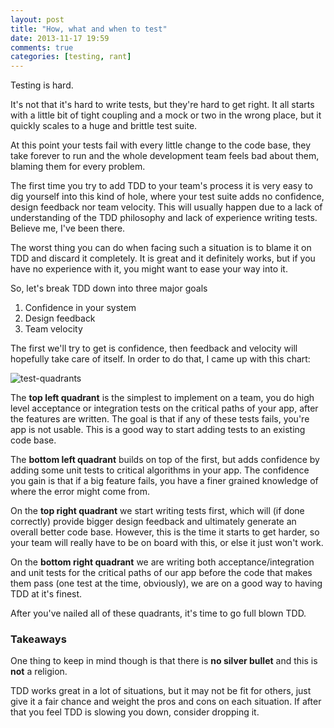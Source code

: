 ```yaml
---
layout: post
title: "How, what and when to test"
date: 2013-11-17 19:59
comments: true
categories: [testing, rant]
---
```


Testing is hard.

It's not that it's hard to write tests, but they're hard to get right. It all
starts with a little bit of tight coupling and a mock or two in the wrong place,
but it quickly scales to a huge and brittle test suite.

At this point your tests fail with every little change to the code base, they
take forever to run and the whole development team feels bad about them, blaming
them for every problem.

The first time you try to add TDD to your team's process it is very easy to dig
yourself into this kind of hole, where your test suite adds no confidence,
design feedback nor team velocity. This will usually happen due to a lack of
understanding of the TDD philosophy and lack of experience writing tests.
Believe me, I've been there.

The worst thing you can do when facing such a situation is to blame it on TDD
and discard it completely. It is great and it definitely works, but if you have
no experience with it, you might want to ease your way into it.

So, let's break TDD down into three major goals

1. Confidence in your system
2. Design feedback
3. Team velocity

The first we'll try to get is confidence, then feedback and velocity will
hopefully take care of itself. In order to do that, I came up with this chart:

![test-quadrants](/images/test-quadrants.png)

The **top left quadrant** is the simplest to implement on a team, you do high level
acceptance or integration tests on the critical paths of your app, after the
features are written. The goal is that if any of these tests fails, you're app is
not usable. This is a good way to start adding tests to an existing code base.

The **bottom left quadrant** builds on top of the first, but adds confidence by
adding some unit tests to critical algorithms in your app. The confidence you gain
is that if a big feature fails, you have a finer grained knowledge of where the
error might come from.

On the **top right quadrant** we start writing tests first, which will (if done
correctly) provide bigger design feedback and ultimately generate an overall
better code base. However, this is the time it starts to get harder, so your team will
really have to be on board with this, or else it just won't work.

On the **bottom right quadrant** we are writing both acceptance/integration and
unit tests for the critical paths of our app before the code that makes them
pass (one test at the time, obviously), we are on a good way to having TDD at
it's finest.

After you've nailed all of these quadrants, it's time to go full blown TDD.

### Takeaways

One thing to keep in mind though is that there is **no silver bullet** and this is
**not** a religion.

TDD works great in a lot of situations, but it may not be fit for others, just
give it a fair chance and weight the pros and cons on each situation. If after
that you feel TDD is slowing you down, consider dropping it.
